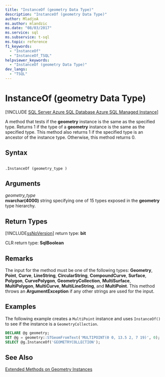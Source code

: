 ```yaml
---
title: "InstanceOf (geometry Data Type)"
description: "InstanceOf (geometry Data Type)"
author: MladjoA
ms.author: mlandzic
ms.date: "08/03/2017"
ms.service: sql
ms.subservice: t-sql
ms.topic: reference
f1_keywords:
  - "InstanceOf"
  - "InstanceOf_TSQL"
helpviewer_keywords:
  - "InstanceOf (geometry Data Type)"
dev_langs:
  - "TSQL"
---
```

# InstanceOf (geometry Data Type)
[!INCLUDE [SQL Server Azure SQL Database Azure SQL Managed Instance](../../includes/applies-to-version/sql-asdb-asdbmi.md)]

A method that tests if the **geometry** instance is the same as the specified type. Returns 1 if the type of a **geometry** instance is the same as the specified type. This method also returns 1 if the specified type is an ancestor of the instance type. Otherwise, this method returns 0.
  
## Syntax  
  
```  
  
.InstanceOf (geometry_type )  
```  
  
## Arguments
*geometry_type*  
**nvarchar(4000)** string specifying one of 15 types exposed in the **geometry** type hierarchy.  
  
## Return Types  
 [!INCLUDE[ssNoVersion](../../includes/ssnoversion-md.md)] return type: **bit**  
  
 CLR return type: **SqlBoolean**  
  
## Remarks  
 The input for the method must be one of the following types: **Geometry**, **Point**, **Curve**, **LineString**, **CircularString**, **CompoundCurve**, **Surface**, **Polygon**, **CurvePolygon**, **GeometryCollection**, **MultiSurface**, **MultiPolygon**, **MultiCurve**, **MultiLineString**, and **MultiPoint**. This method throws an **ArgumentException** if any other strings are used for the input.  
  
## Examples  
 The following example creates a `MultiPoint` instance and uses `InstanceOf()` to see if the instance is a `GeometryCollection`.  
  
```sql
DECLARE @g geometry;  
SET @g = geometry::STGeomFromText('MULTIPOINT(0 0, 13.5 2, 7 19)', 0);  
SELECT @g.InstanceOf('GEOMETRYCOLLECTION');  
```  
  
## See Also  
 [Extended Methods on Geometry Instances](../../t-sql/spatial-geometry/extended-methods-on-geometry-instances.md)  
  
  

